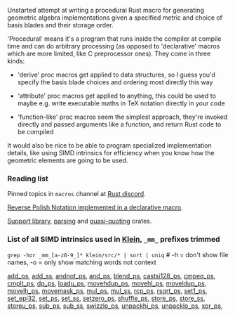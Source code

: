 Unstarted attempt at writing a procedural Rust macro for generating geometric algebra implementations given a specified metric and choice of basis blades and their storage order.

'Procedural' means it's a program that runs inside the compiler at compile time and can do arbitrary processing (as opposed to 'declarative' macros which are more limited, like C preprocessor ones). They come in three kinds:

* 'derive' proc macros get applied to data structures, so I guess you'd specify the basis blade choices and ordering most directly this way

* 'attribute' proc macros get applied to anything, this could be used to maybe e.g. write executable maths in TeX notation directly in your code

* 'function-like' proc macros seem the simplest approach, they're invoked directly and passed arguments like a function, and return Rust code to be compiled

It would also be nice to be able to program specialized implementation details, like using SIMD intrinsics for efficiency when you know how the geometric elements are going to be used.

### Reading list

Pinned topics in `macros` channel at [Rust discord](https://discord.gg/4e9qXV).

[Reverse Polish Notation implemented in a declarative macro](https://rreverser.com/writing-complex-macros-in-rust/).

[Support library](https://doc.rust-lang.org/proc_macro/), [parsing](https://github.com/dtolnay/syn) and [quasi-quoting](https://docs.rs/quote/0.6.13/quote/) crates.

### List of all SIMD intrinsics used in [Klein](https://www.jeremyong.com/klein/), `_mm_` prefixes trimmed 

`grep -hor _mm_[a-z0-9_]* klein/src/* | sort | uniq` # -h = don't show file names, -o = only show matching words not context

[add_ps](https://software.intel.com/sites/landingpage/IntrinsicsGuide/#text=_mm_add_ps), 
[add_ss](https://software.intel.com/sites/landingpage/IntrinsicsGuide/#text=_mm_add_ss), 
[andnot_ps](https://software.intel.com/sites/landingpage/IntrinsicsGuide/#text=_mm_andnot_ps), 
[and_ps](https://software.intel.com/sites/landingpage/IntrinsicsGuide/#text=_mm_and_ps), 
[blend_ps](https://software.intel.com/sites/landingpage/IntrinsicsGuide/#text=_mm_blend_ps), 
[castsi128_ps](https://software.intel.com/sites/landingpage/IntrinsicsGuide/#text=_mm_castsi128_ps), 
[cmpeq_ps](https://software.intel.com/sites/landingpage/IntrinsicsGuide/#text=_mm_cmpeq_ps), 
[cmplt_ps](https://software.intel.com/sites/landingpage/IntrinsicsGuide/#text=_mm_cmplt_ps), 
[dp_ps](https://software.intel.com/sites/landingpage/IntrinsicsGuide/#text=_mm_dp_ps), 
[loadu_ps](https://software.intel.com/sites/landingpage/IntrinsicsGuide/#text=_mm_loadu_ps), 
[movehdup_ps](https://software.intel.com/sites/landingpage/IntrinsicsGuide/#text=_mm_movehdup_ps), 
[movehl_ps](https://software.intel.com/sites/landingpage/IntrinsicsGuide/#text=_mm_movehl_ps), 
[moveldup_ps](https://software.intel.com/sites/landingpage/IntrinsicsGuide/#text=_mm_moveldup_ps), 
[movelh_ps](https://software.intel.com/sites/landingpage/IntrinsicsGuide/#text=_mm_movelh_ps), 
[movemask_ps](https://software.intel.com/sites/landingpage/IntrinsicsGuide/#text=_mm_movemask_ps), 
[mul_ps](https://software.intel.com/sites/landingpage/IntrinsicsGuide/#text=_mm_mul_ps), 
[mul_ss](https://software.intel.com/sites/landingpage/IntrinsicsGuide/#text=_mm_mul_ss), 
[rcp_ps](https://software.intel.com/sites/landingpage/IntrinsicsGuide/#text=_mm_rcp_ps), 
[rsqrt_ps](https://software.intel.com/sites/landingpage/IntrinsicsGuide/#text=_mm_rsqrt_ps), 
[set1_ps](https://software.intel.com/sites/landingpage/IntrinsicsGuide/#text=_mm_set1_ps), 
[set_epi32](https://software.intel.com/sites/landingpage/IntrinsicsGuide/#text=_mm_set_epi32), 
[set_ps](https://software.intel.com/sites/landingpage/IntrinsicsGuide/#text=_mm_set_ps), 
[set_ss](https://software.intel.com/sites/landingpage/IntrinsicsGuide/#text=_mm_set_ss), 
[setzero_ps](https://software.intel.com/sites/landingpage/IntrinsicsGuide/#text=_mm_setzero_ps), 
[shuffle_ps](https://software.intel.com/sites/landingpage/IntrinsicsGuide/#text=_mm_shuffle_ps), 
[store_ps](https://software.intel.com/sites/landingpage/IntrinsicsGuide/#text=_mm_store_ps), 
[store_ss](https://software.intel.com/sites/landingpage/IntrinsicsGuide/#text=_mm_store_ss), 
[storeu_ps](https://software.intel.com/sites/landingpage/IntrinsicsGuide/#text=_mm_storeu_ps), 
[sub_ps](https://software.intel.com/sites/landingpage/IntrinsicsGuide/#text=_mm_sub_ps), 
[sub_ss](https://software.intel.com/sites/landingpage/IntrinsicsGuide/#text=_mm_sub_ss), 
[swizzle_ps](https://software.intel.com/sites/landingpage/IntrinsicsGuide/#text=_mm_swizzle_ps), 
[unpackhi_ps](https://software.intel.com/sites/landingpage/IntrinsicsGuide/#text=_mm_unpackhi_ps), 
[unpacklo_ps](https://software.intel.com/sites/landingpage/IntrinsicsGuide/#text=_mm_unpacklo_ps), 
[xor_ps](https://software.intel.com/sites/landingpage/IntrinsicsGuide/#text=_mm_xor_ps), 

